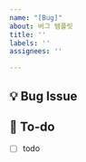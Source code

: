 ```yaml
---
name: "[Bug]"
about: 버그 템플릿
title: ''
labels: ''
assignees: ''

---
```


## 💡 Bug Issue
<!-- 관련 이슈에 대해 설명해주세요. -->

## 🌿  To-do
<!-- 해야 할 일들을 적어주세요. -->
- [ ] todo
